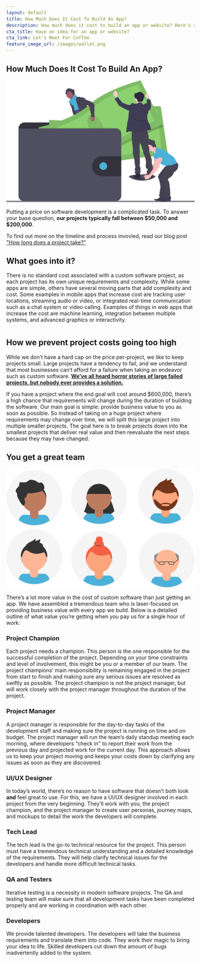 ```yaml
---
layout: default
title: How Much Does It Cost To Build An App?
description: How much does it cost to build an app or website? Here's a guide on how much we charge, how we work, and how it'll bring your idea to life.
cta_title: Have an idea for an app or website?
cta_link: Let's Meet For Coffee
feature_image_url: /images/wallet.png
---
```


<section class="sh-intro">
    <div class="sh-tagline">
        <h1 class="sh-header-lines"><span>How Much Does It Cost To Build An App?</span></h1>
        <div class="sh-page-feature" >
            <img src="/images/wallet.svg" alt="" />
        </div>
    </div>
    <div class="sh-description">
        <p>
            Putting a price on software development is a complicated task. To answer your base question, <strong>our projects typically fall between $50,000 and $200,000</strong>. 
        </p>
        <p>
            To find out more on the timeline and process invovled, read our blog post <a href="/business/2019/08/29/how-long-does-a-project-take" alt="">"How long does a project take?"</a>
        </p>
    </div>
</section>

<div class="sh-band-flair light-top"></div>
<section class="sh-light-band">
    <h2 class="sh-light-band-header">What goes into it?</h2>
    <div class="sh-light-band-content">
        <p>There is no standard cost associated with a custom software project, as each project has its own unique requirements and complexity. While some apps are simple, others have several moving parts that add complexity and cost. Some examples in mobile apps that increase cost are tracking user locations, streaming audio or video, or integrated real-time communication such as a chat system or video calling. Examples of things in web apps that increase the cost are machine learning, integration between multiple systems, and advanced graphics or interactivity.</p>
    </div>
    <h2 class="sh-light-band-header" style="margin-top: 40px">
        How we prevent project costs going too high
    </h2>
    <div class="sh-light-band-content">
        <p>
            While we don’t have a hard cap on the price per-project, we like to keep projects small. Large projects have a tendency to fail, and we understand that most businesses can’t afford for a failure when taking an endeavor such as custom software. <strong><a href="https://www.theregister.co.uk/2019/04/23/hertz_accenture_lawsuit/" alt="Hertz/Accenture Lawsuit">We’ve all heard horror stories of large failed projects, but nobody ever provides a solution.</a></strong>
        </p>
        <p>
            If you have a project where the end goal will cost around $600,000, there’s a high chance that requirements will change during the duration of building the software. Our main goal is simple: provide business value to you as soon as possible. So instead of taking on a huge project where requirements may change over time, we will split this large project into multiple smaller projects. The goal here is to break projects down into the smallest projects that deliver real value and then reevaluate the next steps because they may have changed.
        </p>
    </div>
</section>
<div class="sh-band-flair light-bottom"></div>

<section class="sh-white-band">
    <h2 class="sh-white-band-header">You get a great team</h2>
    <div class="sh-white-band-content">
        <div class="sh-band-feature">
            <img src="/images/team.svg" alt="" />
        </div>
        <p>
            There’s a lot more value in the cost of custom software than just getting an app. We have assembled a tremendous team who is laser-focused on providing business value with every app we build. Below is a detailed outline of what value you’re getting when you pay us for a single hour of work:
        </p>
        <h3>Project Champion</h3>
        <p>
            Each project needs a champion. This person is the one responsible for the successful completion of the project. Depending on your time constraints and level of involvement, this might be you or a member of our team. The project champions’ main responsibility is remaining engaged in the project from start to finish and making sure any serious issues are resolved as swiftly as possible. The project champion is not the project manager, but will work closely with the project manager throughout the duration of the project.
        </p>
        <h3>Project Manager</h3>
        <p>
            A project manager is responsible for the day-to-day tasks of the development staff and making sure the project is running on time and on budget. The project manager will run the team’s daily standup meeting each morning, where developers “check in” to report their work from the previous day and projected work for the current day. This approach allows us to keep your project moving and keeps your costs down by clarifying any issues as soon as they are discovered.
        </p>
        <h3>UI/UX Designer</h3>
        <p>
            In today’s world, there’s no reason to have software that doesn’t both look <strong>and</strong> feel great to use. For this, we have a UI/UX designer involved in each project from the very beginning. They’ll work with you, the project champion, and the project manager to create user personas, journey maps, and mockups to detail the work the developers will complete. 
        </p>
        <h3>Tech Lead</h3>
        <p>
            The tech lead is the go-to technical resource for the project. This person must have a tremendous technical understanding and a detailed knowledge of the requirements. They will help clarify technical issues for the developers and handle more difficult technical tasks.
        </p>
        <h3>QA and Testers</h3>
        <p>
            Iterative testing is a necessity in modern software projects. The QA and testing team will make sure that all development tasks have been completed properly and are working in coordination with each other. 
        </p>
        <h3>Developers</h3>
        <p>
            We provide talented developers. The developers will take the business requirements and translate them into code. They work their magic to bring your idea to life. Skilled developers cut down the amount of bugs inadvertently added to the system.
        </p>
    </div>
</section>





